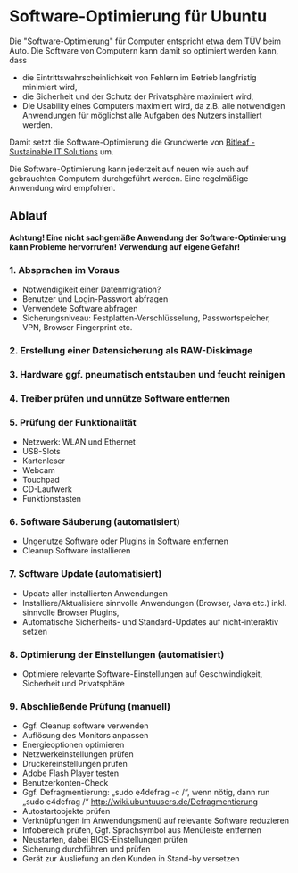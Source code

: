 # Software-Optimierung für Ubuntu

Die "Software-Optimierung" für Computer entspricht etwa dem TÜV beim Auto. Die Software von Computern kann damit so optimiert werden kann, dass

  - die Eintrittswahrscheinlichkeit von Fehlern im Betrieb langfristig minimiert wird,
  - die Sicherheit und der Schutz der Privatsphäre maximiert wird,
  - Die Usability eines Computers maximiert wird, da z.B. alle notwendigen Anwendungen für möglichst alle Aufgaben des Nutzers installiert werden.

Damit setzt die Software-Optimierung die Grundwerte von [Bitleaf - Sustainable IT Solutions](https://www.bitleaf.de) um.

Die Software-Optimierung kann jederzeit auf neuen wie auch auf gebrauchten Computern durchgeführt werden. Eine regelmäßige Anwendung wird empfohlen.


## Ablauf

**Achtung! Eine nicht sachgemäße Anwendung der Software-Optimierung kann Probleme hervorrufen! Verwendung auf eigene Gefahr!**


### 1. Absprachen im Voraus

- Notwendigikeit einer Datenmigration?
- Benutzer und Login-Passwort abfragen
- Verwendete Software abfragen
- Sicherungsniveau: Festplatten-Verschlüsselung, Passwortspeicher, VPN, Browser Fingerprint etc.


### 2. Erstellung einer Datensicherung als RAW-Diskimage


### 3. Hardware ggf. pneumatisch entstauben und feucht reinigen


### 4. Treiber prüfen und unnütze Software entfernen


### 5. Prüfung der Funktionalität

- Netzwerk: WLAN und Ethernet
- USB-Slots
- Kartenleser
- Webcam
- Touchpad
- CD-Laufwerk
- Funktionstasten


### 6. Software Säuberung (automatisiert)

- Ungenutze Software oder Plugins in Software entfernen
- Cleanup Software installieren


### 7. Software Update (automatisiert)

- Update aller installierten Anwendungen
- Installiere/Aktualisiere sinnvolle Anwendungen (Browser, Java etc.) inkl. sinnvolle Browser Plugins,
- Automatische Sicherheits- und Standard-Updates auf nicht-interaktiv setzen


### 8. Optimierung der Einstellungen (automatisiert)

- Optimiere relevante Software-Einstellungen auf Geschwindigkeit, Sicherheit und Privatsphäre


### 9. Abschließende Prüfung (manuell)

- Ggf. Cleanup software verwenden
- Auflösung des Monitors anpassen
- Energieoptionen optimieren
- Netzwerkeinstellungen prüfen
- Druckereinstellungen prüfen
- Adobe Flash Player testen
- Benutzerkonten-Check
- Ggf. Defragmentierung: „sudo e4defrag -c /“, wenn nötig, dann run „sudo e4defrag /“ http://wiki.ubuntuusers.de/Defragmentierung
- Autostartobjekte prüfen
- Verknüpfungen im Anwendungsmenü auf relevante Software reduzieren
- Infobereich prüfen, Ggf. Sprachsymbol aus Menüleiste entfernen
- Neustarten, dabei BIOS-Einstellungen prüfen
- Sicherung durchführen und prüfen
- Gerät zur Ausliefung an den Kunden in Stand-by versetzen

